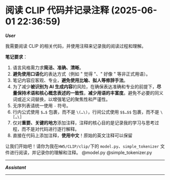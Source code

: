 <!-- Generated by SpecStory -->

# 阅读 CLIP 代码并记录注释 (2025-06-01 22:36:59)

_**User**_

我需要阅读 CLIP 的相关代码，并使用注释来记录我的阅读过程和理解。

**笔记要求**：

1.  语言风格需力求**简洁、准确、清晰**。
2.  **避免使用口语化**的表达方式（例如 " 觉得 "、" 好像 " 等非正式用语）。
3.  笔记内容应客观、专业，**避免使用比喻、拟人等修辞手法**。
4.  为了减少**被识别为 AI 生成内容**的风险，在确保表达准确和专业的前提下，**尽量保持术语和核心概念表述的一致性**，**减少用语的丰富度**。避免不必要的同义词或近义词替换，以增强笔记的聚焦性和严谨性。
5.  无序列表请统一使用 `-` 符号。
6.  行内公式使用 `$…$` 包裹，而不是 `\(…\)`，行间公式使用 `$$…$$` 包裹，而不是 `\[…\]`
7. 仅对**重要、关键的地方**添加注释，注释的核心目的是记录我的学习与思考过程，而不是对代码进行逐行解释。
8. 直接在代码上添加注释，**使用中文**！原始的英文注释可以保留

让我们开始吧！请你为我在`HW5/CLIP/clip/`下的 `model.py`、`simple_tokenizer` 文件进行阅读，并记录你的理解和注释。 @model.py @simple_tokenizer.py 


---

_**Assistant**_



---

